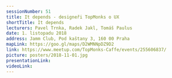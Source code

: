```yaml
---
sessionNumber: 51
title: It depends - designeři TopMonks o UX
shortTitle: It depends
lecturers: Pavel Trnka, Radek Jakl, Tomáš Paulus
date: 1. listopadu 2018
address: Jamm Club, Pod kaštany 3, 160 00 Praha
mapLink: https://goo.gl/maps/D2WMNNpDZ9D2
link: https://www.meetup.com/TopMonks-Caffe/events/255606837/
picture: posters/2018-11-01.jpg
presentationLink:
videoLink:
---
```

